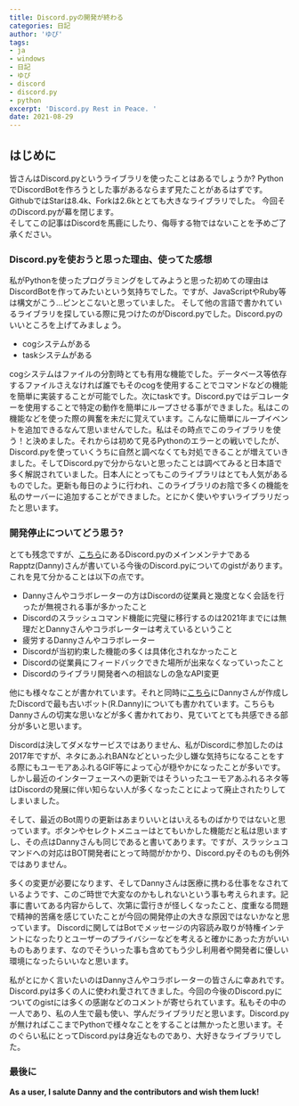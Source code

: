 ```yaml
---
title: Discord.pyの開発が終わる
categories: 日記
author: 'ゆぴ'
tags:
- ja
- windows
- 日記
- ゆぴ
- discord
- discord.py
- python
excerpt: 'Discord.py Rest in Peace. '
date: 2021-08-29
---
```


<!-- toc -->

## はじめに

皆さんはDiscord.pyというライブラリを使ったことはあるでしょうか?
PythonでDiscordBotを作ろうとした事があるならまず見たことがあるはずです。GithubではStarは8.4k、Forkは2.6kととても大きなライブラリでした。
今回そのDiscord.pyが幕を閉じます。  
そしてこの記事はDiscordを馬鹿にしたり、侮辱する物ではないことを予めご了承ください。

### Discord.pyを使おうと思った理由、使ってた感想

私がPythonを使ったプログラミングをしてみようと思った初めての理由はDiscordBotを作ってみたいという気持ちでした。ですが、JavaScriptやRuby等は構文がこう...ピンとこないと思っていました。
そして他の言語で書かれているライブラリを探している際に見つけたのがDiscord.pyでした。Discord.pyのいいところを上げてみましょう。
- cogシステムがある
- taskシステムがある

cogシステムはファイルの分割時とても有用な機能でした。データベース等依存するファイルさえなければ誰でもそのcogを使用することでコマンドなどの機能を簡単に実装することが可能でした。次にtaskです。Discord.pyではデコレーターを使用することで特定の動作を簡単にループさせる事ができました。私はこの機能などを使った際の興奮を未だに覚えています。こんなに簡単にループイベントを追加できるなんて思いませんでした。私はその時点でこのライブラリを使う！と決めました。それからは初めて見るPythonのエラーとの戦いでしたが、Discord.pyを使っていくうちに自然と調べなくても対処できることが増えていきました。そしてDiscord.pyで分からないと思ったことは調べてみると日本語で多く解説されていました。日本人にとってもこのライブラリはとても人気があるものでした。更新も毎日のように行われ、このライブラリのお陰で多くの機能を私のサーバーに追加することができました。とにかく使いやすいライブラリだったと思います。

### 開発停止についてどう思う?

とても残念ですが、[こちら](https://gist.github.com/Rapptz/4a2f62751b9600a31a0d3c78100287f1)にあるDiscord.pyのメインメンテナであるRapptz(Danny)さんが書いている今後のDiscord.pyについてのgistがあります。これを見て分かることは以下の点です。

- Dannyさんやコラボレーターの方はDiscordの従業員と幾度となく会話を行ったが無視される事が多かったこと
- Discordのスラッシュコマンド機能に完璧に移行するのは2021年までには無理だとDannyさんやコラボレーターは考えているということ
- 疲労するDannyさんやコラボレーター
- Discordが当初約束した機能の多くは具体化されなかったこと
- Discordの従業員にフィードバックできた場所が出来なくなっていったこと
- Discordのライブラリ開発者への相談なしの急なAPI変更

他にも様々なことが書かれています。それと同時に[こちら](https://gist.github.com/Rapptz/99cf4c1ab8b5ce584e2bf0b7ba88d5f8)にDannyさんが作成したDiscordで最も古いボット(R.Danny)についても書かれています。こちらもDannyさんの切実な思いなどが多く書かれており、見ていてとても共感できる部分が多いと思います。

Discordは決してダメなサービスではありません、私がDiscordに参加したのは2017年ですが、ネタにあふれBANなどといった少し嫌な気持ちになることをする際にもユーモアあふれるGIF等によって心が穏やかになったことが多いです。しかし最近のインターフェースへの更新ではそういったユーモアあふれるネタ等はDiscordの発展に伴い知らない人が多くなったことによって廃止されたりしてしまいました。  

そして、最近のBot周りの更新はあまりいいとはいえるものばかりではないと思っています。ボタンやセレクトメニューはとてもいかした機能だと私は思いますし、その点はDannyさんも同じであると書いてあります。ですが、スラッシュコマンドへの対応はBOT開発者にとって時間がかかり、Discord.pyそのものも例外ではありません。  

多くの変更が必要になります、そしてDannyさんは医療に携わる仕事をなされているようです、このご時世で大変なのかもしれないという事も考えられます。記事に書いてある内容からして、次第に雲行きが怪しくなったこと、度重なる問題で精神的苦痛を感じていたことが今回の開発停止の大きな原因ではないかなと思っています。
Discordに関してはBotでメッセージの内容読み取りが特権インテントになったりとユーザーのプライバシーなどを考えると確かにあった方がいいものもあります、なのでそういった事も含めてもう少し利用者や開発者に優しい環境になったらいいなと思います。

私がとにかく言いたいのはDannyさんやコラボレーターの皆さんに幸あれです。Discord.pyは多くの人に使われ愛されてきました。今回の今後のDiscord.pyについてのgistには多くの感謝などのコメントが寄せられています。私もその中の一人であり、私の人生で最も使い、学んだライブラリだと思います。Discord.pyが無ければここまでPythonで様々なことをすることは無かったと思います。そのぐらい私にとってDiscord.pyは身近なものであり、大好きなライブラリでした。

### 最後に

**As a user, I salute Danny and the contributors and wish them luck!**